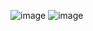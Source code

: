 ![image](https://user-images.githubusercontent.com/29563434/112784255-1cec4700-908c-11eb-8fdc-9e93bf105629.png)
![image](https://user-images.githubusercontent.com/29563434/112785350-bd436b00-908e-11eb-95df-7fb542a0271e.png)
